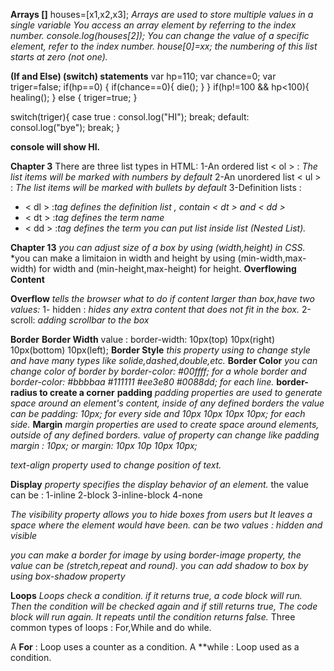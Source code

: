 
**Arrays []**
houses=[x1,x2,x3];
*Arrays are used to store multiple values in a single variable*
*You access an array element by referring to the index number. console.log(houses[2]);*
*You can change the value of a specific element, refer to the index number. house[0]=xx;*
*the numbering of this list starts at zero (not one).*

**(If and Else) (switch) statements**
var hp=110;
var chance=0;
var triger=false;
if(hp==0)
{
if(chance==0){
die();
}
}
if(hp!=100 && hp<100){
healing();
}
else
{
triger=true;
}

switch(triger){
case true :
consol.log("HI");
break;
default:
consol.log("bye");
break;
}

**console will show HI.**

**Chapter 3**
There are three list types in HTML:
1-An ordered list < ol > : *The list items will be marked with numbers by default* 
2-An unordered list < ul > : *The list items will be marked with bullets by default*
3-Definition lists :
  - < dl > :*tag defines the definition list , contain < dt > and < dd >*
  - < dt > :*tag defines the term name*
  - < dd > :*tag defines the term*
*you can put list inside list (Nested List).*

**Chapter 13**
*you can adjust size of a box by using (width,height) in CSS.*
*you can make a limitaion in width and height by using (min-width,max-width) for width and (min-height,max-height) for height.
**Overflowing Content**

**Overflow** *tells the browser what to do if content larger than box,have two values:*
1- hidden : *hides any extra content that does not fit in the box.*
2-scroll: *adding scrollbar to the box*

**Border**
**Border Width** value :
border-width: 10px(top) 10px(right) 10px(bottom) 10px(left);
**Border Style** *this property using to change style and have many types like solide,dashed,double,etc.*
**Border Color** *you can change color of border by border-color: #00ffff;  for a whole border and border-color: #bbbbaa #111111 #ee3e80 #0088dd; for each line.*
**border-radius to create a corner**
**padding**
*padding properties are used to generate space around an element's content, inside of any defined borders*
*the value can be padding: 10px; for every side and  10px 10px 10px 10px; for each side.*
**Margin**
*margin properties are used to create space around elements, outside of any defined borders.*
*value of property can change like padding margin : 10px; or margin: 10px 10p 10px 10px;*

*text-align property used to change position of text.*

**Display**
*property specifies the display behavior of an element.*
the value can be :
1-inline
2-block
3-inline-block
4-none

*The visibility property allows you to hide boxes from users but It leaves a space where the element would have been.*
*can be two values : hidden and visible*

*you can make a border for image by using border-image property, the value can be (stretch,repeat and round).*
*you can add shadow to box by using box-shadow property*


**Loops**
*Loops check a condition. if it returns true, a code block will run.*
*Then the condition will be checked again and if still returns true, The code block will run again.*
*It repeats until the condition returns false.*
Three common types of loops : 
For,While and do while.

A **For** : Loop uses a counter as a condition.
A **while : Loop used as a condition.
